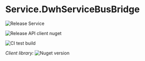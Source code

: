# Service.DwhServiceBusBridge

![Release Service](https://github.com/MyJetWallet/Service.DwhServiceBusBridge/workflows/Release%20Service/badge.svg)

![Release API client nuget](https://github.com/MyJetWallet/Service.DwhServiceBusBridge/workflows/Release%20API%20client%20nuget/badge.svg)

![CI test build](https://github.com/MyJetWallet/Service.DwhServiceBusBridge/workflows/CI%20test%20build/badge.svg)

*Client library:* ![Nuget version](https://img.shields.io/nuget/v/MyJetWallet.Service.DwhServiceBusBridge.Client?label=MyJetWallet.Service.DwhServiceBusBridge.Client&style=social)

